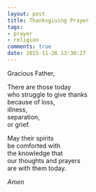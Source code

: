 ```yaml
---
layout: post
title: Thanksgiving Prayer
tags:
- prayer
- religion
comments: true
date: 2015-11-26 13:30:27
---
```


Gracious Father,

There are those today  
who struggle to give thanks  
because of loss,  
illness,  
separation,  
or grief.

May their spirits  
be comforted with  
the knowledge that  
our thoughts and prayers  
are with them today.

*Amen*

